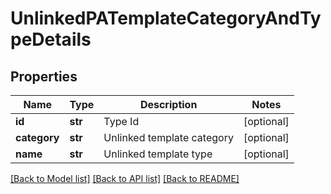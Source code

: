 # UnlinkedPATemplateCategoryAndTypeDetails


## Properties
Name | Type | Description | Notes
------------ | ------------- | ------------- | -------------
**id** | **str** | Type Id | [optional] 
**category** | **str** | Unlinked template category | [optional] 
**name** | **str** | Unlinked template type | [optional] 

[[Back to Model list]](../README.md#documentation-for-models) [[Back to API list]](../README.md#documentation-for-api-endpoints) [[Back to README]](../README.md)



